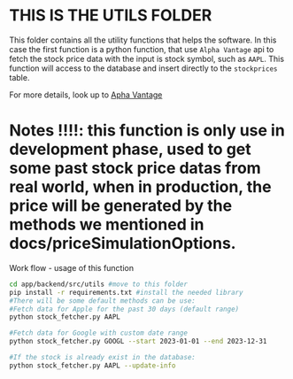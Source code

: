 # THIS IS THE UTILS FOLDER

This folder contains all the utility functions that helps the software.
In this case the first function is a python function, that use `Alpha Vantage` api to fetch the stock price data with the input is stock symbol, such as `AAPL`. This function will access to the database and insert directly to the `stockprices` table.

For more details, look up to [Apha Vantage](https://www.alphavantage.co/documentation/)

# Notes !!!!: this function is only use in development phase, used to get some past stock price datas from real world, when in production, the price will be generated by the methods we mentioned in docs/priceSimulationOptions.

Work flow - usage of this function
```bash
cd app/backend/src/utils #move to this folder
pip install -r requirements.txt #install the needed library
#There will be some default methods can be use:
#Fetch data for Apple for the past 30 days (default range)
python stock_fetcher.py AAPL

#Fetch data for Google with custom date range
python stock_fetcher.py GOOGL --start 2023-01-01 --end 2023-12-31

#If the stock is already exist in the database:
python stock_fetcher.py AAPL --update-info
```
